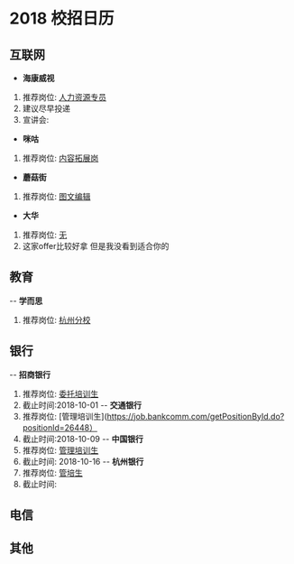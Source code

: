 # 2018 校招日历
## 互联网
- **海康威视**
1. 推荐岗位: [人力资源专员](http://campus.hikvision.com/zpdetail/150161536?r=&p=1%5E19&c=3301&d=&k=)
2. 建议尽早投递
3. 宣讲会: 
- **咪咕**
1. 推荐岗位: [内容拓展岗](http://www.migu.cn/about/join/graduate/job/0/5/0.html)
- **蘑菇街**
1. 推荐岗位: [图文编辑](http://job.mogujie.com/#/campus/position?name=&_k=6eattf)
- **大华**
1. 推荐岗位: [无](http://dahua.zhiye.com/campus?r=&p=1^15&c=-1&d=&k=#jlt)
2. 这家offer比较好拿 但是我没看到适合你的

## 教育
-- **学而思**
1. 推荐岗位: [杭州分校](http://job.xueersi.cn/recruit.html)
## 银行
-- **招商银行**
1. 推荐岗位: [委托培训生](http://career.cloud.cmbchina.com/index.html#jobList?id=96574F8D-C7ED-4772-AE7C-BAC896D190C1)
2. 截止时间:2018-10-01
-- **交通银行**
1. 推荐岗位: [管理培训生](https://job.bankcomm.com/getPositionById.do?positionId=26448）
2. 截止时间:2018-10-09
-- **中国银行**
1. 推荐岗位: [管理培训生](http://campus.chinahr.com/2019/boc/jobs.html)
2. 截止时间: 2018-10-16
-- **杭州银行**
1. 推荐岗位: [管培生](https://xiaoyuan.zhaopin.com/job/CC000911400J90000001000)
2. 截止时间: 
## 电信
## 其他
